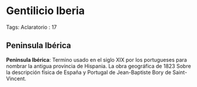 # Gentilicio Iberia

Tags: Aclaratorio
: 17

## Peninsula Ibérica

**Peninsula Ibérica**: Termino usado en el siglo XIX por los portugueses para nombrar la antigua provincia de Hispania. La obra geográfica de 1823 Sobre la descripción física de España y Portugal de Jean-Baptiste Bory de Saint-Vincent.